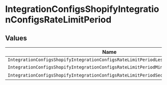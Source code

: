 # IntegrationConfigsShopifyIntegrationConfigsRateLimitPeriod


## Values

| Name                                                                               | Value                                                                              |
| ---------------------------------------------------------------------------------- | ---------------------------------------------------------------------------------- |
| `IntegrationConfigsShopifyIntegrationConfigsRateLimitPeriodLessThanNilGreaterThan` | <nil>                                                                              |
| `IntegrationConfigsShopifyIntegrationConfigsRateLimitPeriodMinute`                 | minute                                                                             |
| `IntegrationConfigsShopifyIntegrationConfigsRateLimitPeriodSecond`                 | second                                                                             |